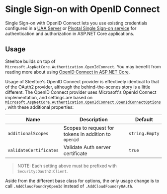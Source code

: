 # Single Sign-on with OpenID Connect

Single Sign-on with OpenID Connect lets you use existing credentials configured in a [UAA Server](https://github.com/cloudfoundry/uaa) or [Pivotal Single Sign-on service](https://docs.pivotal.io/p-identity) for authentication and authorization in ASP.NET Core applications.

## Usage

Steeltoe builds on top of `Microsoft.AspNetCore.Authentication.OpenIdConnect`. You may benefit from reading more about using [OpenID Connect in ASP.NET Core](https://andrewlock.net/an-introduction-to-openid-connect-in-asp-net-core/).

Usage of Steeltoe's OpenID Connect provider is effectively identical to that of the OAuth2 provider, although the behind-the-scenes story is a little different. The OpenID Connect provider uses Microsoft's OpenId Connect implementation, and settings are based on [`Microsoft.AspNetCore.Authentication.OpenIdConnect.OpenIdConnectOptions`](https://docs.microsoft.com/en-us/dotnet/api/microsoft.aspnetcore.authentication.openidconnect.openidconnectoptions), with these additional properties:

| Name | Description | Default |
| --- | --- | --- |
| `additionalScopes` | Scopes to request for tokens in addition to `openid` | `string.Empty` |
| `validateCertificates` | Validate Auth server certificate | `true` |

>NOTE: Each setting above must be prefixed with `Security:Oauth2:Client`.

Aside from the different base class for options, the only usage change is to call `.AddCloudFoundryOpenId` instead of `.AddCloudFoundryOAuth`.
